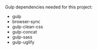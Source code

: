 Gulp dependencies needed for this project:
- gulp
- browser-sync
- gulp-clean-css
- gulp-concat
- gulp-sass
- gulp-uglify